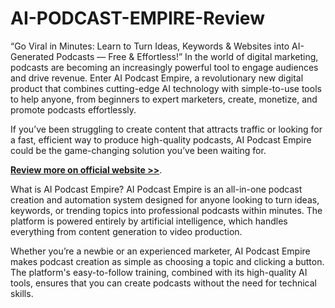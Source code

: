# AI-PODCAST-EMPIRE-Review
“Go Viral in Minutes: Learn to Turn Ideas, Keywords   &amp; Websites into AI-Generated  Podcasts — Free &amp; Effortless!”
In the world of digital marketing, podcasts are becoming an increasingly powerful tool to engage audiences and drive revenue. Enter AI Podcast Empire, a revolutionary new digital product that combines cutting-edge AI technology with simple-to-use tools to help anyone, from beginners to expert marketers, create, monetize, and promote podcasts effortlessly.

If you’ve been struggling to create content that attracts traffic or looking for a fast, efficient way to produce high-quality podcasts, AI Podcast Empire could be the game-changing solution you’ve been waiting for.


 **[Review more on official website >>](https://aidigireview.com/ai-podcast-empire-review/)**.

What is AI Podcast Empire?
AI Podcast Empire is an all-in-one podcast creation and automation system designed for anyone looking to turn ideas, keywords, or trending topics into professional podcasts within minutes. The platform is powered entirely by artificial intelligence, which handles everything from content generation to video production.

Whether you’re a newbie or an experienced marketer, AI Podcast Empire makes podcast creation as simple as choosing a topic and clicking a button. The platform's easy-to-follow training, combined with its high-quality AI tools, ensures that you can create podcasts without the need for technical skills.

